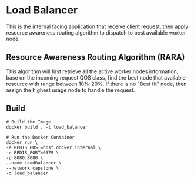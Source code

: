 # Load Balancer
This is the internal facing application that receive client request, then apply resource awareness routing algorithm to dispatch to best available worker node.

## Resource Awareness Routing Algorithm (RARA)
This algorithm will first retrieve all the active worker nodes information, base on the incoming request QOS class, find the best node that available resource with range between 10%-20%. If there is no "Best fit" node, then assign the highest usage node to handle the request.

## Build
```
# Build the Image
docker build . -t load_balancer

# Run the Docker Container
docker run \
-e REDIS_HOST=host.docker.internal \
-e REDIS_PORT=6379 \
-p 8080:8080 \
--name LoadBalancer \
--network capstone \
-d load_balancer
```
